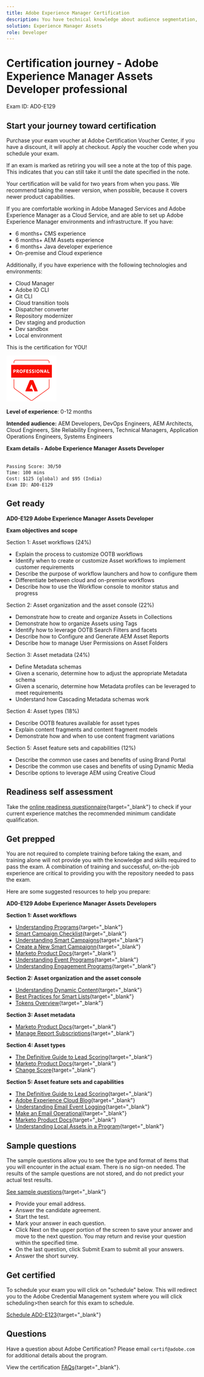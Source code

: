 ```yaml
---
title: Adobe Experience Manager Certification 
description: You have technical knowledge about audience segmentation, destination exports, and activation on real time basis for unified profiles that adhere to data and privacy regulations, customer data platforms (CDP) and knowledge of Adobe Experience Platform.
solution: Experience Manager Assets
role: Developer
---
```

# Certification journey - Adobe Experience Manager Assets Developer professional

Exam ID: AD0-E129

## Start your journey toward certification

Purchase your exam voucher at Adobe Certification Voucher Center, if you have a discount, it will apply at checkout. Apply the voucher code when you schedule your exam.

If an exam is marked as retiring you will see a note at the top of this page. This indicates that you can still take it until the date specified in the note. 

Your certification will be valid for two years from when you pass. We recommend taking the newer version, when possible, because it covers newer product capabilities.

If you are comfortable working in Adobe Managed Services and Adobe Experience Manager as a Cloud Service, and are able to set up Adobe Experience Manager environments and infrastructure. If you have:

* 6 months+ CMS experience
* 6 months+ AEM Assets experience
* 6 months+ Java developer experience
* On-premise and Cloud experience

Additionally, if you have experience with the following technologies and environments:

* Cloud Manager
* Adobe IO CLI
* Git CLI
* Cloud transition tools
* Dispatcher converter
* Repository modernizer
* Dev staging and production
* Dev sandbox
* Local environment

This is the certification for YOU!

![Certification Expert Badge](/help/certifications/assets/professional-badge-small.png)

**Level of experience**: 0-12 months

**Intended audience:**
AEM Developers, DevOps Engineers, AEM Architects, Cloud Engineers, Site Reliability Engineers, Technical Managers, Application Operations Engineers, Systems Engineers

**Exam details - Adobe Experience Manager Assets Developer**

```

Passing Score: 30/50
Time: 100 mins
Cost: $125 (global) and $95 (India)
Exam ID: AD0-E129

```

## Get ready

**AD0-E129 Adobe Experience Manager Assets Developer**

**Exam objectives and scope**

Section 1: Asset workflows (24%)
* Explain the process to customize OOTB workflows
* Identify when to create or customize Asset workflows to implement customer requirements
* Describe the purpose of workflow launchers and how to configure them
* Differentiate between cloud and on-premise workflows
* Describe how to use the Workflow console to monitor status and progress

Section 2: Asset organization and the asset console (22%)
* Demonstrate how to create and organize Assets in Collections
* Demonstrate how to organize Assets using Tags
* Identify how to leverage OOTB Search Filters and facets
* Describe how to Configure and Generate AEM Asset Reports
* Describe how to manage User Permissions on Asset Folders

Section 3: Asset metadata (24%)
* Define Metadata schemas
* Given a scenario, determine how to adjust the appropriate Metadata schema
* Given a scenario, determine how Metadata profiles can be leveraged to meet requirements
* Understand how Cascading Metadata schemas work

Section 4: Asset types (18%)
* Describe OOTB features available for asset types
* Explain content fragments and content fragment models
* Demonstrate how and when to use content fragment variations

Section 5: Asset feature sets and capabilities (12%)
* Describe the common use cases and benefits of using Brand Portal
* Describe the common use cases and benefits of using Dynamic Media
* Describe options to leverage AEM using Creative Cloud

## Readiness self assessment

Take the [online readiness questionnaire](https://scorpion.caveon.com/launchpad/ad-q-e208-readiness-questionnaire-for-adobe-analytics-business-practitioner-expert-exam-copy-b9x6ey/ad-q-e129-readiness-questionnaire-for-adobe-aem-assets-developer-professional-exam){target="_blank"} to check if your current experience matches the recommended minimum candidate qualification.

## Get prepped

You are not required to complete training before taking the exam, and training alone will not provide you with the knowledge and skills required to pass the exam. A combination of training and successful, on-the-job experience are critical to providing you with the repository needed to pass the exam.

Here are some suggested resources to help you prepare:

**AD0-E129 Adobe Experience Manager Assets Developers**

**Section 1: Asset workflows**

* [Understanding Programs](http://docs.marketo.com/display/public/DOCS/Understanding+Programs){target="_blank"}
* [Smart Campaign Checklist](http://docs.marketo.com/display/public/DOCS/Smart+Campaign+Checklist){target="_blank"}
* [Understanding Smart Campaigns](http://docs.marketo.com/display/public/DOCS/Understanding+Smart+Campaigns){target="_blank"}
* [Create a New Smart Campaignn](http://docs.marketo.com/display/public/DOCS/Create+a+New+Smart+Campaign){target="_blank"}
* [Marketo Product Docs](http://docs.marketo.com/display/DOCS/Email+Programs){target="_blank"}
* [Understanding Event Programs](http://docs.marketo.com/display/public/DOCS/Understanding+Event+Programs){target="_blank"}
* [Understanding Engagement Programs](http://docs.marketo.com/display/public/DOCS/Understanding+Engagement+Programs){target="_blank"}

**Section 2: Asset organization and the asset console**

* [Understanding Dynamic Content](http://docs.marketo.com/display/DOCS/Understanding+Dynamic+Content){target="_blank"}
* [Best Practices for Smart Lists](http://docs.marketo.com/display/DOCS/Best+Practices+for+Smart+Lists){target="_blank"}
* [Tokens Overview](http://docs.marketo.com/display/DOCS/Tokens+Overview){target="_blank"}

**Section 3: Asset metadata**

* [Marketo Product Docs](http://docs.marketo.com/display/public/DOCS/Reporting){target="_blank"}
* [Manage Report Subscriptions](http://docs.marketo.com/display/public/DOCS/Manage+Report+Subscriptions){target="_blank"}


**Section 4: Asset types**

* [The Definitive Guide to Lead Scoring](https://www.marketo.com/definitive-guides/lead-scoring/){target="_blank"}
* [Marketo Product Docs](http://docs.marketo.com/display/public/DOCS/Simple+Scoring){target="_blank"}
* [Change Score](http://docs.marketo.com/display/DOCS/Change+Score){target="_blank"}

**Section 5: Asset feature sets and capabilities**

* [The Definitive Guide to Lead Scoring](https://www.marketo.com/definitive-guides/marketing-automation/){target="_blank"}
* [Adobe Experience Cloud Blog](http://blog.marketo.com/2012/11/what-is-the-difference-between-email-marketing-and-marketing-automation.html){target="_blank"}
* [Understanding Email Event Logging](http://docs.marketo.com/display/DOCS/Understanding+Email+Event+Logging){target="_blank"}
* [Make an Email Operational](http://docs.marketo.com/display/DOCS/Make+an+Email+Operational){target="_blank"}
* [Marketo Product Docs](http://docs.marketo.com/display/DOCS/Forms){target="_blank"}
* [Understanding Local Assets in a Program](http://docs.marketo.com/display/DOCS/Understanding+Local+Assets+in+a+Program){target="_blank"}

## Sample questions

The sample questions allow you to see the type and format of items that you will encounter in the actual exam. There is no sign-on needed. The results of the sample questions are not stored, and do not predict your actual test results.

[See sample questions](https://scorpion.caveon.com/launchpad/ad0-e129-adobe-experience-manager-assets-developer-professional-copy-ms27zq){target="_blank"}

* Provide your email address.
* Answer the candidate agreement.
* Start the test.
* Mark your answer in each question.
* Click Next on the upper portion of the screen to save your answer and move to the next question. You may return and revise your question within the specified time.
* On the last question, click Submit Exam to submit all your answers.
* Answer the short survey.

## Get certified

To schedule your exam you will click on "schedule" below. This will redirect you to the Adobe Credential Management system where you will click scheduling>then search for this exam to schedule.

[Schedule AD0-E123](https://learning.adobe.com/api.certify.json){target="_blank"}

## Questions

Have a question about Adobe Certification? Please email `certif@adobe.com` for additional details about the program.

View the certification [FAQs](https://solutionpartners.adobe.com/solution-partners/training_and_certification/certification/certification_faq.html#){target="_blank"}.
